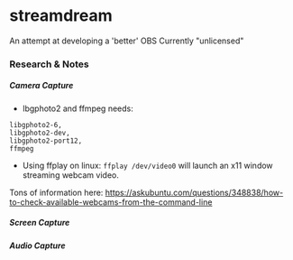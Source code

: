 # streamdream

An attempt at developing a 'better' OBS
Currently "unlicensed"

### Research & Notes

##### Camera Capture

- lbgphoto2 and ffmpeg needs:
```
libgphoto2-6,
libgphoto2-dev,
libgphoto2-port12,
ffmpeg
```

- Using ffplay on linux:
`ffplay /dev/video0` will launch an x11 window
streaming webcam video.


Tons of information here:
https://askubuntu.com/questions/348838/how-to-check-available-webcams-from-the-command-line

##### Screen Capture

##### Audio Capture


